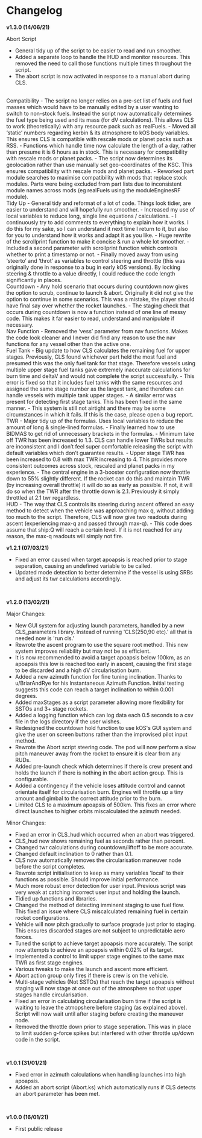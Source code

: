 Changelog
==========================

<b>v1.3.0 (14/06/21)</b>

Abort Script
- General tidy up of the script to be easier to read and run smoother.
- Added a separate loop to handle the HUD and monitor resources. This removed the need to call those functions multiple times throughout the script.
- The abort script is now activated in response to a manual abort during CLS.
<br>
Compatibility
- The script no longer relies on a pre-set list of fuels and fuel masses which would have to be manually edited by a user wanting to switch to non-stock fuels. Instead the script now automatically determines the fuel type being used and its mass (for dV calculations). This allows CLS to work (theoretically) with any resource pack such as realFuels.
- Moved all ‘static’ numbers regarding kerbin & its atmosphere to kOS body variables. This ensures CLS is compatible with rescale mods or planet packs such as RSS.
- Functions which handle time now calculate the length of a day, rather than presume it is 6 hours as in stock. This is necessary for compatibility with rescale mods or planet packs.
- The script now determines its geolocation rather than use manually set geo-coordinates of the KSC. This ensures compatibility with rescale mods and planet packs.
- Reworked part module searches to maximise compatibility with mods that replace stock modules. Parts were being excluded from part lists due to inconsistent module names across mods (eg realFuels using the moduleEnginesRF module).
<br>
Tidy Up
- General tidy and reformat of a lot of code. Things look tidier, are easier to understand and will hopefully run smoother. 
- Increased my use of local variables to reduce long, single line equations / calculations.
- I continuously try to add comments to everything to explain how it works. I do this for my sake, so I can understand it next time I return to it, but also for you to understand how it works and adapt it as you like.
- Huge rewrite of the scrollprint function to make it concise & run a whole lot smoother.
- Included a second parameter with scrollprint function which controls whether to print a timestamp or not.
- Finally moved away from using ‘steerto’ and ‘throt’ as variables to control steering and throttle (this was originally done in response to a bug in early kOS versions). By locking steering & throttle to a value directly, I could reduce the code length significantly in places. 
<br>
Countdown
- Any hold scenario that occurs during countdown now gives the option to scrub, continue to launch & abort. Originally it did not give the option to continue in some scenarios. This was a mistake, the player should have final say over whether the rocket launches.
- The staging check that occurs during countdown is now a function instead of one line of messy code. This makes it far easier to read, understand and manipulate if necessary.
<br>
Nav Function
- Removed the ‘vess’ parameter from nav functions. Makes the code look cleaner and I never did find any reason to use the nav functions for any vessel other than the active one.
<br>
Fuel Tank
- Big update to how CLS calculates the remaining fuel for upper stages. Previously, CLS found whichever part held the most fuel and presumed this was the only fuel tank for that stage.  Therefore vessels using multiple upper stage fuel tanks gave extremely inaccurate calculations for burn time and deltaV and would not complete the script successfully. 
- This error is fixed so that it includes fuel tanks with the same resources and assigned the same stage number as the largest tank, and therefore can handle vessels with multiple tank upper stages.
- A similar error was present for detecting first stage tanks. This has been fixed in the same manner.
- This system is still not airtight and there may be some circumstances in which it fails. If this is the case, please open a bug report. 
<br>
TWR
- Major tidy up of the formulas. Uses local variables to reduce the amount of long & single-lined formulas.
- Finally learned how to use BIDMAS to get rid of unnecessary brackets in the formulas.
- Minimum take off TWR has been increased to 1.3. CLS can handle lower TWRs but results are inconsistent and I don’t feel super comfortable releasing the script with default variables which don’t guarantee results.
- Upper stage TWR has been increased to 0.8 with max TWR increasing to 4. This provides more consistent outcomes across stock, rescaled and planet packs in my experience.
- The central engine in a 3-booster configuration now throttle down to 55% slightly different. If the rocket can do this and maintain TWR (by increasing overall throttle) it will do so as early as possible. If not, it will do so when the TWR after the throttle down is 2.1. Previously it simply throttled at 2.1 twr regardless. 
<br>
HUD
- The way that CLS controls its steering during ascent offered an easy method to detect when the vehicle was approaching max q, without adding too much to the script. Therefore, CLS will now give two readouts during ascent (experiencing max-q and passed through max-q).
- This code does assume that ship:Q will reach a certain level. If it is not reached for any reason, the max-q readouts will simply not fire.
<br>

<b>v1.2.1 (07/03/21)</b>

- Fixed an error caused when target apoapsis is reached prior to stage seperation, causing an undefined variable to be called.
- Updated mode detection to better determine if the vessel is using SRBs and adjust its twr calculations accordingly.
<br>

<b>v1.2.0 (13/02/21)</b>

Major Changes:
- New GUI system for adjusting launch parameters, handled by a new CLS_parameters library. Instead of running 'CLS(250,90 etc).' all that is needed now is 'run cls.'
- Rewrote the ascent program to use the square root method. This new system improves reliability but may not be as efficient.
- It is now recommended to avoid a target apoapsis below 100km, as an apoapsis this low is reached too early in ascent, causing the first stage to be discarded and a high dV circularisation burn.
- Added a new azimuth function for fine tuning inclination. Thanks to u/BriarAndRye for his Instantaneous Azimuth Function. Initial testing suggests this code can reach a target inclination to within 0.001 degrees.
- Added maxStages as a script parameter allowing more flexibility for SSTOs and 3+ stage rockets.
- Added a logging function which can log data each 0.5 seconds to a csv file in the logs directory if the user wishes.
- Redesigned the countdown hold function to use kOS's GUI system and give the user on screen buttons rather than the improvised pilot input method.
- Rewrote the Abort script steering code. The pod will now perform a slow pitch maneuver away from the rocket to ensure it is clear from any RUDs.
- Added pre-launch check which determines if there is crew present and holds the launch if there is nothing in the abort action group. This is configurable.
- Added a contingency if the vehicle loses attitude control and cannot orientate itself for circularisation burn. Engines will throttle up a tiny amount and gimbal to the correct attitude prior to the burn.
- Limited CLS to a maximum apoapsis of 500km. This fixes an error where direct launches to higher orbits miscalculated the azimuth needed. 

Minor Changes:
- Fixed an error in CLS_hud which occurred when an abort was triggered. 
- CLS_hud new shows remaining fuel as seconds rather than percent.
- Changed twr calculations during countdown/liftoff to be more accurate.
- Changed default inclination to 0 rather than 0.1.
- CLS now automatically removes the circularisation maneuver node before the script completes.
- Rewrote script initialisation to keep as many variables 'local' to their functions as possible. Should improve initial performance.
- Much more robust error detection for user input. Previous script was very weak at catching incorrect user input and holding the launch.
- Tidied up functions and libraries.
- Changed the method of detecting imminent staging to use fuel flow. This fixed an issue where CLS miscalculated remaining fuel in certain rocket configurations.
- Vehicle will now pitch gradually to surface prograde just prior to staging. This ensures discarded stages are not subject to unpredictable aero forces.
- Tuned the script to achieve target apoapsis more accurately. The script now attempts to achieve an apoapsis within 0.02% of its target.
- Implemented a control to limit upper stage engines to the same max TWR as first stage engines. 
- Various tweaks to make the launch and ascent more efficient.
- Abort action group only fires if there is crew is on the vehicle.
- Multi-stage vehicles (Not SSTOs) that reach the target apoapsis without staging will now stage at once out of the atmosphere so that upper stages handle circularisation. 
- Fixed an error in calculating circularisation burn time if the script is waiting to leave the atmopshere before staging (as explained above). Script will now wait until after staging before creating the maneuver node.
- Removed the throttle down prior to stage seperation. This was in place to limit sudden g-force spikes but interfered with other throttle up/down code in the script.
<br>

<b>v1.0.1 (31/01/21)</b>

- Fixed error in azimuth calculations when handling launches into high apoapsis.
- Added an abort script (Abort.ks) which automatically runs if CLS detects an abort parameter has been met.
<br>

<b>v1.0.0 (16/01/21)</b>

- First public release
